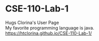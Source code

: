 # CSE-110-Lab-1
Hugs Clorina's User Page\
My favorite programming language is java.\
https://htclorina.github.io/CSE-110-Lab-1/
